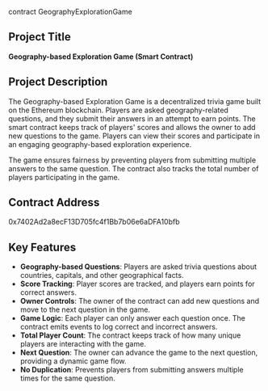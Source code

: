 
contract GeographyExplorationGame
## Project Title
**Geography-based Exploration Game (Smart Contract)**

## Project Description
The Geography-based Exploration Game is a decentralized trivia game built on the Ethereum blockchain. Players are asked geography-related questions, and they submit their answers in an attempt to earn points. The smart contract keeps track of players' scores and allows the owner to add new questions to the game. Players can view their scores and participate in an engaging geography-based exploration experience.

The game ensures fairness by preventing players from submitting multiple answers to the same question. The contract also tracks the total number of players participating in the game.

## Contract Address
0x7402Ad2a8ecF13D705fc4f1Bb7b06e6aDFA10bfb
## Key Features

- **Geography-based Questions**: Players are asked trivia questions about countries, capitals, and other geographical facts.
- **Score Tracking**: Player scores are tracked, and players earn points for correct answers.
- **Owner Controls**: The owner of the contract can add new questions and move to the next question in the game.
- **Game Logic**: Each player can only answer each question once. The contract emits events to log correct and incorrect answers.
- **Total Player Count**: The contract keeps track of how many unique players are interacting with the game.
- **Next Question**: The owner can advance the game to the next question, providing a dynamic game flow.
- **No Duplication**: Prevents players from submitting answers multiple times for the same question.

